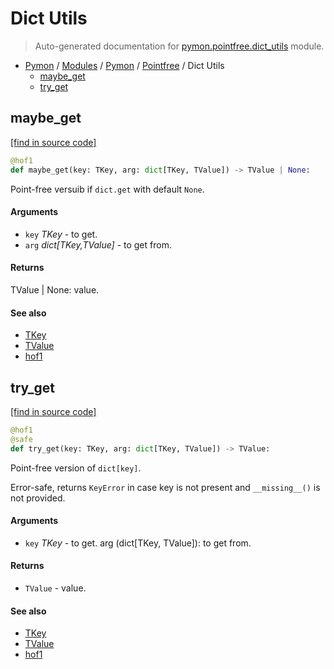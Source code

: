 # Dict Utils

> Auto-generated documentation for [pymon.pointfree.dict_utils](https://github.com/katunilya/pymon/blob/main/pymon/pointfree/dict_utils.py) module.

- [Pymon](../../README.md#-pymon) / [Modules](../../MODULES.md#pymon-modules) / [Pymon](../index.md#pymon) / [Pointfree](index.md#pointfree) / Dict Utils
    - [maybe_get](#maybe_get)
    - [try_get](#try_get)

## maybe_get

[[find in source code]](https://github.com/katunilya/pymon/blob/main/pymon/pointfree/dict_utils.py#L28)

```python
@hof1
def maybe_get(key: TKey, arg: dict[TKey, TValue]) -> TValue | None:
```

Point-free versuib if `dict.get` with default `None`.

#### Arguments

- `key` *TKey* - to get.
- `arg` *dict[TKey,TValue]* - to get from.

#### Returns

TValue | None: value.

#### See also

- [TKey](#tkey)
- [TValue](#tvalue)
- [hof1](../core.md#hof1)

## try_get

[[find in source code]](https://github.com/katunilya/pymon/blob/main/pymon/pointfree/dict_utils.py#L10)

```python
@hof1
@safe
def try_get(key: TKey, arg: dict[TKey, TValue]) -> TValue:
```

Point-free version of `dict[key]`.

Error-safe, returns `KeyError` in case key is not present and  `__missing__()` is
not provided.

#### Arguments

- `key` *TKey* - to get.
arg (dict[TKey, TValue]): to get from.

#### Returns

- `TValue` - value.

#### See also

- [TKey](#tkey)
- [TValue](#tvalue)
- [hof1](../core.md#hof1)
